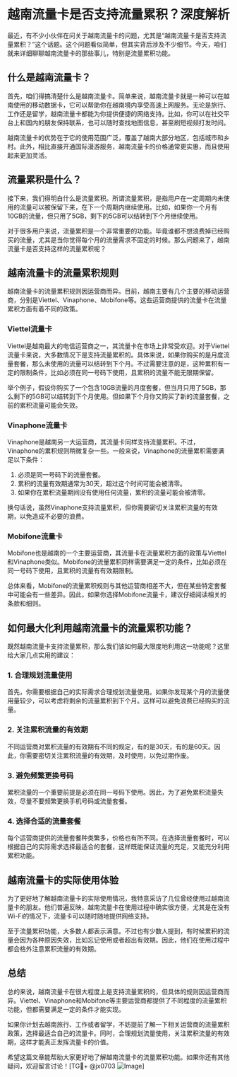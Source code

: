 # 越南流量卡是否支持流量累积？深度解析

最近，有不少小伙伴在问关于越南流量卡的问题，尤其是“越南流量卡是否支持流量累积？”这个话题。这个问题看似简单，但其实背后涉及不少细节。今天，咱们就来详细聊聊越南流量卡的那些事儿，特别是流量累积功能。

## 什么是越南流量卡？

首先，咱们得搞清楚什么是越南流量卡。简单来说，越南流量卡就是一种可以在越南使用的移动数据卡，它可以帮助你在越南境内享受高速上网服务。无论是旅行、工作还是留学，越南流量卡都能为你提供便捷的网络支持。比如，你可以在社交平台上和国内的朋友保持联系，也可以随时查找地图信息，甚至刷短视频打发时间。

越南流量卡的优势在于它的使用范围广泛，覆盖了越南大部分地区，包括城市和乡村。此外，相比直接开通国际漫游服务，越南流量卡的价格通常更实惠，而且使用起来更加灵活。

## 流量累积是什么？

接下来，我们得明白什么是流量累积。所谓流量累积，是指用户在一定周期内未使用的流量可以被保留下来，在下一个周期内继续使用。比如，如果你一个月有10GB的流量，但只用了5GB，剩下的5GB可以结转到下个月继续使用。

对于很多用户来说，流量累积是一个非常重要的功能。毕竟谁都不想浪费掉已经购买的流量，尤其是当你觉得每个月的流量需求不固定的时候。那么问题来了，越南流量卡是否支持这样的流量累积呢？

## 越南流量卡的流量累积规则

越南流量卡的流量累积规则因运营商而异。目前，越南主要有几个主要的移动运营商，分别是Viettel、Vinaphone、Mobifone等。这些运营商提供的流量卡在流量累积方面有着不同的政策。

### Viettel流量卡

Viettel是越南最大的电信运营商之一，其流量卡在市场上非常受欢迎。对于Viettel流量卡来说，大多数情况下是支持流量累积的。具体来说，如果你购买的是月度流量套餐，那么未使用的流量可以结转到下个月。不过需要注意的是，这种累积有一定的限制条件，比如必须在同一号码下使用，且累积的流量不能无限期保留。

举个例子，假设你购买了一个包含10GB流量的月度套餐，但当月只用了5GB，那么剩下的5GB可以结转到下个月使用。但如果下个月你又购买了新的流量套餐，之前的累积流量可能会失效。

### Vinaphone流量卡

Vinaphone是越南另一大运营商，其流量卡同样支持流量累积。不过，Vinaphone的累积规则稍微复杂一些。一般来说，Vinaphone的流量累积需要满足以下条件：

1. 必须是同一号码下的流量套餐。
2. 累积的流量有效期通常为30天，超过这个时间可能会被清零。
3. 如果你在累积流量期间没有使用任何流量，累积的流量可能会被清零。

换句话说，虽然Vinaphone支持流量累积，但你需要密切关注累积流量的有效期，以免造成不必要的浪费。

### Mobifone流量卡

Mobifone也是越南的一个主要运营商，其流量卡在流量累积方面的政策与Viettel和Vinaphone类似。Mobifone的流量累积同样需要满足一定的条件，比如必须在同一号码下使用，且累积的流量有有效期限制。

总体来看，Mobifone的流量累积规则与其他运营商相差不大，但在某些特定套餐中可能会有一些差异。因此，如果你选择Mobifone流量卡，建议仔细阅读相关的条款和细则。

## 如何最大化利用越南流量卡的流量累积功能？

既然越南流量卡支持流量累积，那么我们该如何最大限度地利用这一功能呢？这里给大家几点实用的建议：

### 1. 合理规划流量使用

首先，你需要根据自己的实际需求合理规划流量使用。如果你发现某个月的流量使用量较少，可以考虑将剩余的流量累积到下个月。这样可以避免浪费已经购买的流量。

### 2. 关注累积流量的有效期

不同运营商对累积流量的有效期有不同的规定，有的是30天，有的是60天。因此，你需要密切关注累积流量的有效期，及时使用，以免过期作废。

### 3. 避免频繁更换号码

累积流量的一个重要前提是必须在同一号码下使用。因此，为了避免累积流量失效，尽量不要频繁更换手机号码或流量套餐。

### 4. 选择合适的流量套餐

每个运营商提供的流量套餐种类繁多，价格也有所不同。在选择流量套餐时，可以根据自己的实际需求选择最适合的套餐，这样既能保证流量的充足，又能充分利用累积功能。

## 越南流量卡的实际使用体验

为了更好地了解越南流量卡的实际使用情况，我特意采访了几位曾经使用过越南流量卡的朋友。他们普遍反映，越南流量卡在使用过程中确实很方便，尤其是在没有Wi-Fi的情况下，流量卡可以随时随地提供网络支持。

至于流量累积功能，大多数人都表示满意。不过也有少数人提到，有时候累积的流量会因为各种原因失效，比如忘记使用或者超出有效期。因此，他们在使用过程中都会格外注意累积流量的有效期。

## 总结

总的来说，越南流量卡在很大程度上是支持流量累积的，但具体的规则因运营商而异。Viettel、Vinaphone和Mobifone等主要运营商都提供了不同程度的流量累积功能，但都需要满足一定的条件才能实现。

如果你计划去越南旅行、工作或者留学，不妨提前了解一下相关运营商的流量累积政策，选择最适合自己的流量卡。同时，合理规划流量使用，关注累积流量的有效期，这样才能真正发挥流量卡的价值。

希望这篇文章能帮助大家更好地了解越南流量卡的流量累积功能。如果你还有其他疑问，欢迎留言讨论！[TG💪+ @jx0703 ![Image](https://github.com/user-attachments/assets/dbca1d08-cadb-493c-b0ec-ad6f7a83f270)]